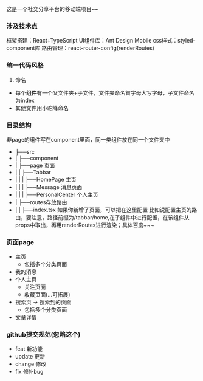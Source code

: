 这是一个社交分享平台的移动端项目~~
### 涉及技术点
框架搭建：React+TypeScript
UI组件库：Ant Design Mobile
css样式：styled-component库
路由管理：react-router-config(renderRoutes)
<!-- 后面有时间用一下react-transition-group来写路由跳转的过渡动画 -->

### 统一代码风格
1. 命名
  + 每个**组件**有一个父文件夹+子文件，文件夹命名首字母大写字母，子文件命名为index 
  + 其他文件用小驼峰命名

### 目录结构
非page的组件写在component里面，同一类组件放在同一个文件夹中
+ ├──src
+ |   ├──component
+ |   ├──page 页面
+ |   |   ├──Tabbar 
+ |   |   |   ├──HomePage 主页
+ |   |   |   ├──Message 消息页面
+ |   |   |   ├──PersonalCenter 个人主页
+ |   ├──routes存放路由
+ |   |   ├──index.tsx 如果你新增了页面，可以把在这里配置
比如说配置主页的路由，要注意，路径前缀为/tabbar/home,在子组件中进行配置，在该组件从props中取出，再用renderRoutes进行渲染；具体百度~~~

### 页面page
+ 主页 
  + 包括多个分类页面
+ 我的消息
+ 个人主页
  + 关注页面
  + 收藏页面(...可拓展)
+ 搜索页 -> 搜索到的页面
  + 包括多个分类页面
+ 文章详情

### github提交规范(忽略这个)
+ feat 新功能
+ update 更新
+ change 修改
+ fix 修补bug

